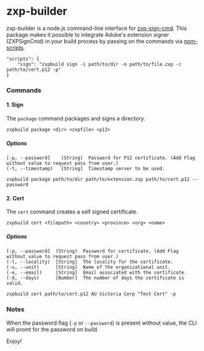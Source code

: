 # zxp-builder

zxp-builder is a node.js command-line interface for [zxp-sign-cmd](https://github.com/codearoni/zxp-sign-cmd?#zxp-sign-cmd). This package makes it possible to integrate Adobe's extension signer (ZXPSignCmd) in your build process by passing on the commands via [npm-scripts](https://docs.npmjs.com/misc/scripts).

    "scripts": {
        "sign": "zxpbuild sign -i path/to/dir -o path/to/file.zxp -c path/to/cert.p12 -p"
    }

### Commands

#### 1. Sign

The `package` command packages and signs a directory.

    zxpbuild package <dir> <zxpfile> <p12>

##### Options

    [-p, --password]    (String)  Password for P12 certificate. (Add Flag without value to request pass from user.)  
    (-t, --timestamp)   [String]  Timestamp server to be used.

    zxpbuild package path/to/dir path/to/extension.zxp path/to/cert.p12 --password


#### 2. Cert

The `cert` command creates a self signed certificate.

    zxpbuild cert <filepath> <country> <province> <org> <name>

##### Options

    [-p, --password]  (String)  Password for certificate. (Add Flag without value to request pass from user.)
    (-l, --locality)  [String]  The locality for the certificate.
    (-u, --unit)      [String]  Name of the organizational unit.
    (-e, --email)     [String]  Email associated with the certificate.
    (-d, --days)      [Number]  The number of days the certificate is valid.

    zxpbuild cert path/to/cert.p12 AU Victoria Corp "Test Cert" -p

### Notes

When the password flag (`-p` or `--password`) is present without value, the CLI will promt for the password on build.

Enjoy!
